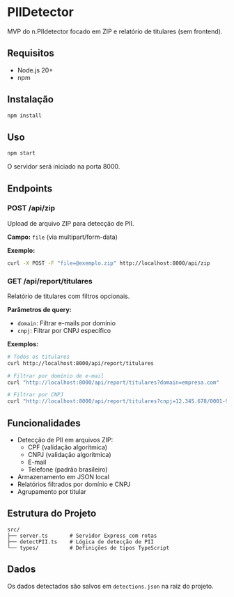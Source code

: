 # PIIDetector

MVP do n.PIIdetector focado em ZIP e relatório de titulares (sem frontend).

## Requisitos

- Node.js 20+
- npm

## Instalação

```bash
npm install
```

## Uso

```bash
npm start
```

O servidor será iniciado na porta 8000.

## Endpoints

### POST /api/zip

Upload de arquivo ZIP para detecção de PII.

**Campo:** `file` (via multipart/form-data)

**Exemplo:**
```bash
curl -X POST -F "file=@exemplo.zip" http://localhost:8000/api/zip
```

### GET /api/report/titulares

Relatório de titulares com filtros opcionais.

**Parâmetros de query:**
- `domain`: Filtrar e-mails por domínio
- `cnpj`: Filtrar por CNPJ específico

**Exemplos:**
```bash
# Todos os titulares
curl http://localhost:8000/api/report/titulares

# Filtrar por domínio de e-mail
curl "http://localhost:8000/api/report/titulares?domain=empresa.com"

# Filtrar por CNPJ
curl "http://localhost:8000/api/report/titulares?cnpj=12.345.678/0001-90"
```

## Funcionalidades

- Detecção de PII em arquivos ZIP:
  - CPF (validação algorítmica)
  - CNPJ (validação algorítmica)
  - E-mail
  - Telefone (padrão brasileiro)
- Armazenamento em JSON local
- Relatórios filtrados por domínio e CNPJ
- Agrupamento por titular

## Estrutura do Projeto

```
src/
├── server.ts       # Servidor Express com rotas
├── detectPII.ts    # Lógica de detecção de PII
└── types/          # Definições de tipos TypeScript
```

## Dados

Os dados detectados são salvos em `detections.json` na raiz do projeto.